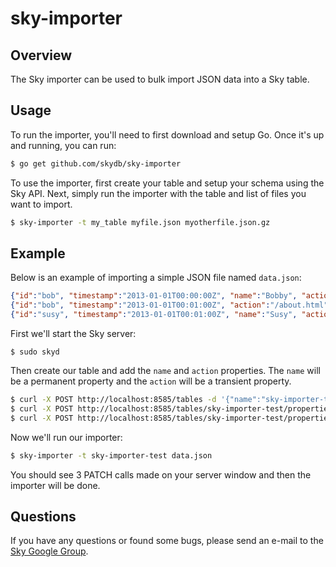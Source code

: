 sky-importer
============

## Overview

The Sky importer can be used to bulk import JSON data into a Sky table.


## Usage

To run the importer, you'll need to first download and setup Go.
Once it's up and running, you can run:

```sh
$ go get github.com/skydb/sky-importer
```

To use the importer, first create your table and setup your schema using the Sky API.
Next, simply run the importer with the table and list of files you want to import.

```sh
$ sky-importer -t my_table myfile.json myotherfile.json.gz
```


## Example

Below is an example of importing a simple JSON file named `data.json`:

```json
{"id":"bob", "timestamp":"2013-01-01T00:00:00Z", "name":"Bobby", "action":"/index.html"}
{"id":"bob", "timestamp":"2013-01-01T00:01:00Z", "action":"/about.html"}
{"id":"susy", "timestamp":"2013-01-01T00:01:00Z", "name":"Susy", "action":"/signup.html"}
```

First we'll start the Sky server:

```
$ sudo skyd
```

Then create our table and add the `name` and `action` properties.
The `name` will be a permanent property and the `action` will be a transient property.

```sh
$ curl -X POST http://localhost:8585/tables -d '{"name":"sky-importer-test"}'
$ curl -X POST http://localhost:8585/tables/sky-importer-test/properties -d '{"name":"name","transient":false,"dataType":"string"}'
$ curl -X POST http://localhost:8585/tables/sky-importer-test/properties -d '{"name":"action","transient":true,"dataType":"factor"}'
```

Now we'll run our importer:

```sh
$ sky-importer -t sky-importer-test data.json
```

You should see 3 PATCH calls made on your server window and then the importer will be done.


## Questions

If you have any questions or found some bugs, please send an e-mail to the [Sky Google Group](https://groups.google.com/d/forum/skydb).